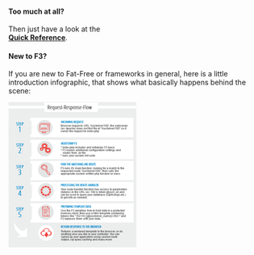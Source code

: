#### Too much at all?
Then just have a look at the<br> [**Quick Reference**](quick-reference).

#### New to F3?
If you are new to Fat-Free or frameworks in general, here is a little introduction infographic, that shows what basically happens behind the scene:

[ ![F3 Quick Overview](https://raw.githubusercontent.com/F3Community/F3com/master/gui/img/f3intro_thumb.png) ](https://raw.githubusercontent.com/F3Community/F3com/master/gui/img/f3intro.png)
